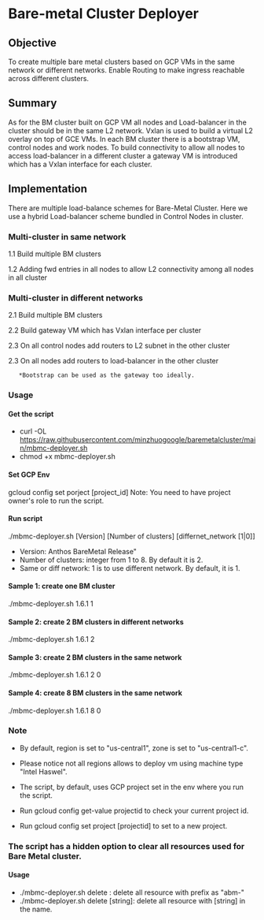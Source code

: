 # Bare-metal  Cluster Deployer
## Objective

To create multiple bare metal clusters based on GCP VMs in the same network or different networks. Enable Routing to make ingress reachable across different clusters.

## Summary
As for the BM cluster built on GCP VM all nodes and Load-balancer in the cluster should be in the same L2 network. Vxlan is used to build a virtual L2 overlay on top of GCE VMs.
In each BM cluster there is a bootstrap VM, control nodes and work nodes. To build connectivity to allow all nodes to access load-balancer in a different cluster a gateway VM is introduced which has a Vxlan interface for each cluster. 

## Implementation

There are multiple load-balance schemes for Bare-Metal Cluster. Here we use a hybrid Load-balancer scheme bundled in Control Nodes in cluster.

### Multi-cluster in same network

   1.1 Build multiple BM clusters
   
   1.2 Adding fwd entries in all nodes to allow L2 connectivity among all nodes in all cluster

### Multi-cluster in different networks

   2.1 Build multiple BM clusters
  
   2.2 Build gateway VM which has Vxlan interface per cluster
  
   2.3 On all control nodes add routers to L2 subnet in the other cluster
  
   2.3 On all nodes add routers to load-balancer in the other cluster
   
       *Bootstrap can be used as the gateway too ideally. 
       
### Usage

#### Get the script
* curl -OL https://raw.githubusercontent.com/minzhuogoogle/baremetalcluster/main/mbmc-deployer.sh
* chmod +x mbmc-deployer.sh

#### Set GCP Env
gcloud config set porject [project_id]
Note: You need to have project owner's role to run the script.

#### Run script
./mbmc-deployer.sh [Version] [Number of clusters] [differnet_network [1|0]]

 * Version: Anthos BareMetal Release"
 * Number of clusters: integer from 1 to 8. By default it is 2.
 * Same or diff network: 1 is to use different network. By default, it is 1.

#### Sample 1: create one BM cluster
./mbmc-deployer.sh 1.6.1 1 

#### Sample 2: create 2 BM clusters in different networks
./mbmc-deployer.sh 1.6.1 2 

#### Sample 3: create 2 BM clusters in the same network
./mbmc-deployer.sh 1.6.1 2 0

#### Sample 4: create 8 BM clusters in the same network
./mbmc-deployer.sh 1.6.1 8 0

### Note

* By default, region is set to \"us-central1\", zone is set to \"us-central1-c\".

* Please notice not all regions allows to deploy vm using machine type \"Intel Haswel\".

* The script, by default, uses GCP project set in the env where you run the script.

* Run gcloud config get-value projectid to check your current project id.

* Run gcloud config set project [projectid] to set to a new project.

### The script has a hidden option to clear all resources used for Bare Metal cluster.
#### Usage
* ./mbmc-deployer.sh delete : delete all resource with prefix as "abm-"
* ./mbmc-deployer.sh delete [string]: delete all resource with [string] in the name. 









